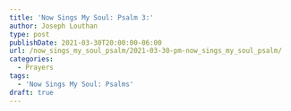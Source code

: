 ```yaml
---
title: 'Now Sings My Soul: Psalm 3:'
author: Joseph Louthan
type: post
publishDate: 2021-03-30T20:00:00-06:00
url: /now_sings_my_soul_psalm/2021-03-30-pm-now_sings_my_soul_psalm/
categories:
  - Prayers
tags:
  - 'Now Sings My Soul: Psalms'
draft: true
---
```

<pre>
<div style="font-variant: small-caps;">

</div>

</pre>
